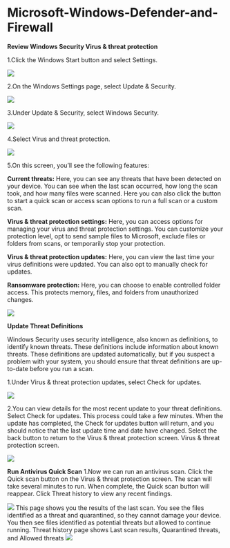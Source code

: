 # Microsoft-Windows-Defender-and-Firewall

**Review Windows Security Virus & threat protection**

1.Click the Windows Start button and select Settings.




<img src="101.png">



2.On the Windows Settings page, select Update & Security.



<img src="102.png">




3.Under Update & Security, select Windows Security.



<img src="103.png">

4.Select Virus and threat protection.



<img src="104.png">


5.On this screen, you’ll see the following features:

**Current threats:** Here, you can see any threats that have been detected on your device. You can see when the last scan occurred, how long the scan took, and how many files were scanned. Here you can also click the button to start a quick scan or access scan options to run a full scan or a custom scan.

**Virus & threat protection settings:** Here, you can access options for managing your virus and threat protection settings. You can customize your protection level, opt to send sample files to Microsoft, exclude files or folders from scans, or temporarily stop your protection.

**Virus & threat protection updates:** Here, you can view the last time your virus definitions were updated. You can also opt to manually check for updates.

**Ransomware protection:** Here, you can choose to enable controlled folder access. This protects memory, files, and folders from unauthorized changes.


<img src="105.png">

**Update Threat Definitions**

Windows Security uses security intelligence, also known as definitions, to identify known threats. These definitions include information about known threats. These definitions are updated automatically, but if you suspect a problem with your system, you should ensure that threat definitions are up-to-date before you run a scan.

1.Under Virus & threat protection updates, select Check for updates.

<img src="201.png">


2.You can view details for the most recent update to your threat definitions. Select Check for updates. This process could take a few minutes. When the update has completed, the Check for updates button will return, and you should notice that the last update time and date have changed. Select the back button to return to the Virus & threat protection screen.
Virus & threat protection screen.

<img src="202.png">

**Run Antivirus Quick Scan**
1.Now we can run an antivirus scan. Click the Quick scan button on the Virus & threat protection screen. The scan will take several minutes to run. When complete, the Quick scan button will reappear. Click Threat history to view any recent findings.

<img src="301.png">
This page shows you the results of the last scan. You see the files identified as a threat and quarantined, so they cannot damage your device. You then see files identified as potential threats but allowed to continue running.
Threat history page shows Last scan results, Quarantined threats, and Allowed threats

<img src="302.png">
